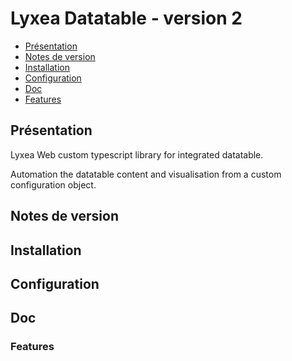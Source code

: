 # Lyxea Datatable - version 2

- [Présentation](#presentation)
- [Notes de version](#notes-de-version)
- [Installation](#installation)
- [Configuration](#configuration)
- [Doc](#doc)
- [Features](#features)

## Présentation

Lyxea Web custom typescript library for integrated datatable.

Automation the datatable content and visualisation from a custom configuration object.

## Notes de version

## Installation

## Configuration

## Doc

### Features
